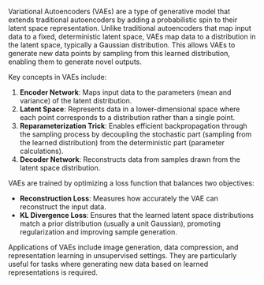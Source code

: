 Variational Autoencoders (VAEs) are a type of generative model that extends traditional autoencoders by adding a probabilistic spin to their latent space representation. Unlike traditional autoencoders that map input data to a fixed, deterministic latent space, VAEs map data to a distribution in the latent space, typically a Gaussian distribution. This allows VAEs to generate new data points by sampling from this learned distribution, enabling them to generate novel outputs.

Key concepts in VAEs include:
1. **Encoder Network**: Maps input data to the parameters (mean and variance) of the latent distribution.
2. **Latent Space**: Represents data in a lower-dimensional space where each point corresponds to a distribution rather than a single point.
3. **Reparameterization Trick**: Enables efficient backpropagation through the sampling process by decoupling the stochastic part (sampling from the learned distribution) from the deterministic part (parameter calculations).
4. **Decoder Network**: Reconstructs data from samples drawn from the latent space distribution.

VAEs are trained by optimizing a loss function that balances two objectives:
- **Reconstruction Loss**: Measures how accurately the VAE can reconstruct the input data.
- **KL Divergence Loss**: Ensures that the learned latent space distributions match a prior distribution (usually a unit Gaussian), promoting regularization and improving sample generation.

Applications of VAEs include image generation, data compression, and representation learning in unsupervised settings. They are particularly useful for tasks where generating new data based on learned representations is required.
   
          
         
